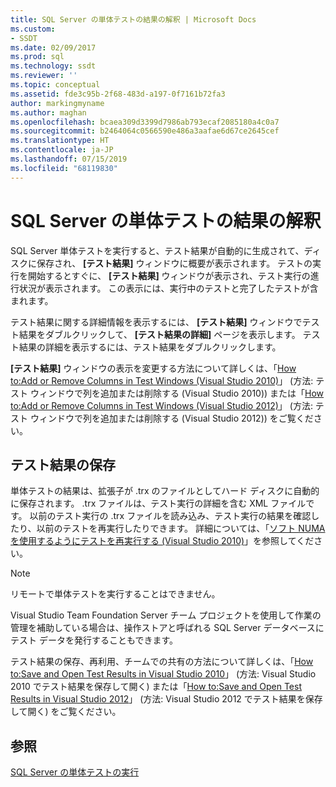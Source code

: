 ```yaml
---
title: SQL Server の単体テストの結果の解釈 | Microsoft Docs
ms.custom:
- SSDT
ms.date: 02/09/2017
ms.prod: sql
ms.technology: ssdt
ms.reviewer: ''
ms.topic: conceptual
ms.assetid: fde3c95b-2f68-483d-a197-0f7161b72fa3
author: markingmyname
ms.author: maghan
ms.openlocfilehash: bcaea309d3399d7986ab793ecaf2085180a4c0a7
ms.sourcegitcommit: b2464064c0566590e486a3aafae6d67ce2645cef
ms.translationtype: HT
ms.contentlocale: ja-JP
ms.lasthandoff: 07/15/2019
ms.locfileid: "68119830"
---
```

# <a name="interpreting-sql-server-unit-test-results"></a>SQL Server の単体テストの結果の解釈
SQL Server 単体テストを実行すると、テスト結果が自動的に生成されて、ディスクに保存され、 **[テスト結果]** ウィンドウに概要が表示されます。 テストの実行を開始するとすぐに、 **[テスト結果]** ウィンドウが表示され、テスト実行の進行状況が表示されます。 この表示には、実行中のテストと完了したテストが含まれます。  
  
テスト結果に関する詳細情報を表示するには、 **[テスト結果]** ウィンドウでテスト結果をダブルクリックして、 **[テスト結果の詳細]** ページを表示します。 テスト結果の詳細を表示するには、テスト結果をダブルクリックします。  
  
**[テスト結果]** ウィンドウの表示を変更する方法について詳しくは、「[How to:Add or Remove Columns in Test Windows (Visual Studio 2010)](https://msdn.microsoft.com/library/ms182508(VS.100).aspx)」 (方法: テスト ウィンドウで列を追加または削除する (Visual Studio 2010)) または「[How to:Add or Remove Columns in Test Windows (Visual Studio 2012)](https://msdn.microsoft.com/library/ms182508.aspx)」 (方法: テスト ウィンドウで列を追加または削除する (Visual Studio 2012)) をご覧ください。  
  
## <a name="storing-test-results"></a>テスト結果の保存  
単体テストの結果は、拡張子が .trx のファイルとしてハード ディスクに自動的に保存されます。 .trx ファイルは、テスト実行の詳細を含む XML ファイルです。 以前のテスト実行の .trx ファイルを読み込み、テスト実行の結果を確認したり、以前のテストを再実行したりできます。 詳細については、「[ソフト NUMA を使用するようにテストを再実行する (Visual Studio 2010)](https://msdn.microsoft.com/library/ms182472(VS.100).aspx)」を参照してください。  
  
> [!NOTE]  
> リモートで単体テストを実行することはできません。  
  
Visual Studio Team Foundation Server チーム プロジェクトを使用して作業の管理を補助している場合は、操作ストアと呼ばれる SQL Server データベースにテスト データを発行することもできます。  
  
テスト結果の保存、再利用、チームでの共有の方法について詳しくは、「[How to:Save and Open Test Results in Visual Studio 2010](https://msdn.microsoft.com/library/ms404662(VS.100).aspx)」 (方法: Visual Studio 2010 でテスト結果を保存して開く) または「[How to:Save and Open Test Results in Visual Studio 2012](https://msdn.microsoft.com/library/ms404662.aspx)」 (方法: Visual Studio 2012 でテスト結果を保存して開く) をご覧ください。  
  
## <a name="see-also"></a>参照  
[SQL Server の単体テストの実行](../ssdt/running-sql-server-unit-tests.md)  
  
